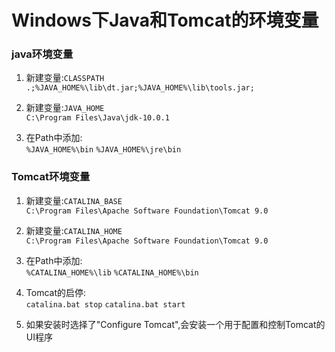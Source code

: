 Windows下Java和Tomcat的环境变量
============================

### java环境变量
1. 新建变量:`CLASSPATH`<br>
`.;%JAVA_HOME%\lib\dt.jar;%JAVA_HOME%\lib\tools.jar; `

2. 新建变量:`JAVA_HOME`<br>
`C:\Program Files\Java\jdk-10.0.1`

3. 在Path中添加:<br>
`%JAVA_HOME%\bin`
`%JAVA_HOME%\jre\bin`

### Tomcat环境变量
1. 新建变量:`CATALINA_BASE`<br>
`C:\Program Files\Apache Software Foundation\Tomcat 9.0`

2. 新建变量:`CATALINA_HOME`<br>
`C:\Program Files\Apache Software Foundation\Tomcat 9.0`

3. 在Path中添加:<br>
`%CATALINA_HOME%\lib`
`%CATALINA_HOME%\bin`

4. Tomcat的启停:<br>
`catalina.bat stop`
`catalina.bat start`

5. 如果安装时选择了"Configure Tomcat",会安装一个用于配置和控制Tomcat的UI程序<br>
